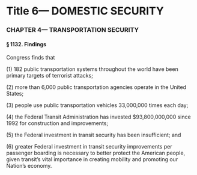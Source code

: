
# Title 6— DOMESTIC SECURITY
### CHAPTER 4— TRANSPORTATION SECURITY
#### § 1132. Findings

Congress finds that

(1) 182 public transportation systems throughout the world have been primary targets of terrorist attacks;

(2) more than 6,000 public transportation agencies operate in the United States;

(3) people use public transportation vehicles 33,000,000 times each day;

(4) the Federal Transit Administration has invested $93,800,000,000 since 1992 for construction and improvements;

(5) the Federal investment in transit security has been insufficient; and

(6) greater Federal investment in transit security improvements per passenger boarding is necessary to better protect the American people, given transit’s vital importance in creating mobility and promoting our Nation’s economy.
